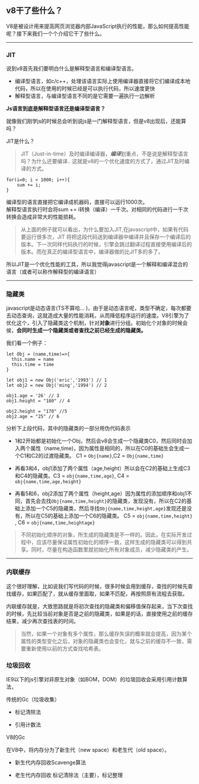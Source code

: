 
## v8干了些什么？

V8是被设计用来提高网页浏览器内部JavaScript执行的性能，那么如何提高性能呢？接下来我们一个个介绍它干了些什么。

--- 
### JIT

说到v8首先我们要明白什么是解释型语言和编译型语言。

- 编译型语言，如c/c++，处理该语言实际上使用编译器直接将它们编译成本地代码，所以在使用的时候已经是可以执行代码，所以速度更快
- 解释型语言，与编译型语言不同的是它需要一遍执行一边解析

**Js语言到底是解释型语言还是编译型语言？**

就像我们刚学js的时候总会听到说js是一门解释型语言，但是v8出现后，还能算吗？

JIT是什么？ 
> JIT（Just-in-time）及时编译编译器，***编译***划重点，不是说是解释型语言吗？为什么还要编译..  这就是v8的一个优化速度的方式了，通过JIT及时编译的方式。

```
for(i=0; i < 1000; i++){
    sum += i;
}
```
编译型的语言直接把它编译成机器码，直接可以运行1000次。  
解释型语言执行时会将sum += i转换（编译）一千次。对相同的代码进行一千次转换会造成非常大的性能损耗。  
> 从上面的例子就可以看出，为什么要加入JIT,在javascript中，如果有代码要运行很多次，JIT 将把这段代码送到编译器中编译并且保存一个编译后的版本。下一次同样代码执行的时候，引擎会跳过翻译过程直接使用编译后的版本。而在真正的编译型语言中，编译器做的比JIT多的多了。

所以JIT是一个优化性能的工具，所以我觉得javascript是一个解释和编译混合的语言（或者可以称作解释型的编译语言）

---
### 隐藏类

javascript是动态语言(TS不算哈... )，由于是动态语言呢，类型不确定，每次都要去动态查询，这就造成大量的性能消耗，从而降低程序运行的速度。V8引擎为了优化这个，引入了隐藏类这个机制，针对**对象**进行分组。初始化个对象的时候会侯，**会同时生成一个隐藏类或者查找之前已经生成的隐藏类。**  

我们看一个例子：
```
let Obj = (name,time)=>{
  this.name = name
  this.time = time
}

let obj1 = new Obj('eric','1993') // 1
let obj2 = new Obj('ming','1994') // 2

obj1.age = '26' // 3
obj1.height = "180" // 4

obj2.height = "170" //5
obj2.age = "25" // 6
```
分析下上段代码，其中的隐藏类的一部分用伪代码表示

- 1和2开始都是初始化一个Obj，然后会v8会生成一个隐藏类C0，然后同时会加入两个属性（name,time)，因为属性是相同的，所以在C0的基础生会生成一个C1和C2的过渡隐藏类。
C1 = `Obj{name}`,C2 = `Obj{name,time}`

- 再看3和4，obj1添加了两个属性（age,height）所以会在C2的基础上生成C3和C4的隐藏类。C3 = `obj{name,time,age}`, C4 = `obj{name,time,age,height}`

- 再看5和6，obj2添加了两个属性（height,age）因为属性的添加顺序和obj1不同，首先会去找`Obj{name,time,height}`的隐藏类，发现没有，所以在C2的基础上添加一个C5的隐藏类，然后寻找`Obj{name,time,height,age}`发现还是没有，所以在C5的基础上添加一个C6的隐藏类。
C5 = `obj{name,time,height}` , C6 = `obj{name,time,heightage}`

>不同初始化顺序的对象，所生成的隐藏类是不一样的。因此，在实际开发过程中，应该尽量保证属性初始化的顺序一致，这样生成的隐藏类可以得到共享。同时，尽量在构造函数里就初始化所有对象成员，减少隐藏类的产生。

---

### 内联缓存

这个很好理解，比如说我们写代码的时候，很多时候会用到缓存，查找的时候先查找缓存，如果匹配了，就从缓存里面取，如果不匹配，再按照原有流程去获取。  

内联缓存就是，大致思路就是将初次查找的隐藏类和偏移值保存起来，当下次查找的时候，先比较当前对象是否是之前的隐藏类，如果是的话，直接使用之前的缓存结果，减少再次查找表的时间。
>当然，如果一个对象有多个属性，那么缓存失误的概率就会提高，因为某个属性的类型变化之后，对象的隐藏类也会变化，就与之前的缓存不一致，需要重新使用以前的方式查找哈希表。

### 垃圾回收
IE9以下的js引擎对非原生对象（如BOM，DOM）的垃圾回收会采用引用计数算法，

传统的Gc（垃圾收集）

- 标记清除法

- 引用计数法


V8的Gc

在V8中，将内存分为了新生代（new space）和老生代（old space）。

- 新生代内存回收Scavenge算法

- 老生代内存回收 标记清除法（主要），标记整理